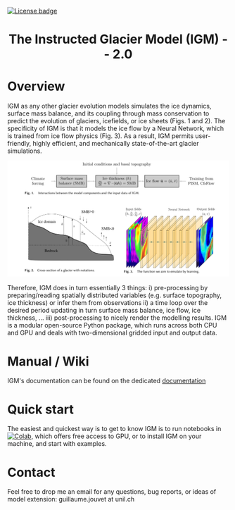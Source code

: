 [![License badge](https://img.shields.io/badge/License-GPLv3-blue.svg)](https://www.gnu.org/licenses/gpl-3.0)
### <h1 align="center" id="title">The Instructed Glacier Model (IGM) -- 2.0 </h1>

# Overview   

IGM as any other glacier evolution models simulates the ice dynamics, surface mass balance, and its coupling through mass conservation to predict the evolution of glaciers, icefields, or ice sheets (Figs. 1 and 2). The specificity of IGM is that it models the ice flow by a Neural Network, which is trained from ice flow physics (Fig. 3). As a result, IGM permits user-friendly, highly efficient, and mechanically state-of-the-art glacier simulations.

![Alt text](./fig/cores-figs.png)

Therefore, IGM does in turn essentially 3 things: i) pre-processing by preparing/reading spatially distributed variables (e.g. surface topography, ice thickness) or infer them from observations ii) a time loop over the desired period updating in turn surface mass balance, ice flow, ice thickness, ... iii) post-processing to nicely render the modelling results. IGM is a modular open-source Python package, which runs across both CPU and GPU and deals with two-dimensional gridded input and output data. 
  
# Manual / Wiki

IGM's documentation can be found on the dedicated [documentation](https://github.com/jouvetg/igm2/wiki)  
  
# Quick start

The easiest and quickest way is to get to know IGM is to run notebooks in [![Colab](https://colab.research.google.com/assets/colab-badge.svg)](https://colab.research.google.com/github/jouvetg/igm/), which offers free access to GPU, or to install IGM on your machine, and start with examples.

# Contact

Feel free to drop me an email for any questions, bug reports, or ideas of model extension: guillaume.jouvet at unil.ch

